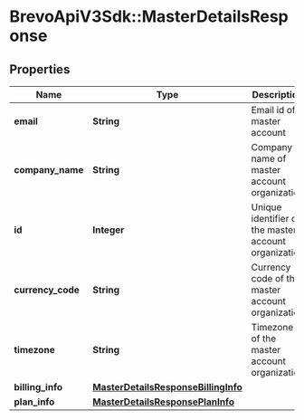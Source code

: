 # BrevoApiV3Sdk::MasterDetailsResponse

## Properties
Name | Type | Description | Notes
------------ | ------------- | ------------- | -------------
**email** | **String** | Email id of master account | [optional] 
**company_name** | **String** | Company name of master account organization | [optional] 
**id** | **Integer** | Unique identifier of the master account organization | [optional] 
**currency_code** | **String** | Currency code of the master account organization | [optional] 
**timezone** | **String** | Timezone of the master account organization | [optional] 
**billing_info** | [**MasterDetailsResponseBillingInfo**](MasterDetailsResponseBillingInfo.md) |  | [optional] 
**plan_info** | [**MasterDetailsResponsePlanInfo**](MasterDetailsResponsePlanInfo.md) |  | [optional] 


